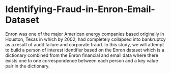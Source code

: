 # Identifying-Fraud-in-Enron-Email-Dataset
Enron was one of the major American energy companies based originally in Houston, Texas in which by 2002, had completely collapsed into bankruptcy as a result of audit failure and corporate fraud. In this study, we will attempt to build a person of interest identifier based on the Enron dataset which is a dictionary combined from the Enron financial and email data where there exists one to one correspondence between each person and a key value pair in the dictionary.
